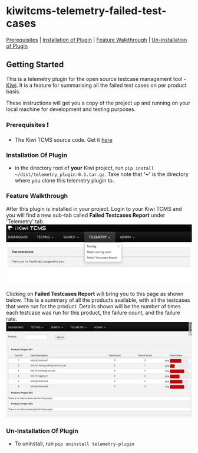 # kiwitcms-telemetry-failed-test-cases


[Prerequisites](#prerequisites-exclamation) | [Installation of Plugin](#installation-of-plugin) | [Feature Walkthrough](#feature-walkthrough) | [Un-installation of Plugin](#un-installation-of-plugin)

## Getting Started

This is a telemetry plugin for the open source testcase management tool - [Kiwi](http://kiwitcms.org/). 
It is a feature for summarising all the failed test cases on per product basis.


These instructions will get you a copy of the project up and running on your local machine for development and testing purposes.

### Prerequisites :exclamation:
- The Kiwi TCMS source code. Get it [here](https://github.com/kiwitcms/Kiwi)


### Installation Of Plugin


- in the directory root of **your** Kiwi project, run `pip install ~/dist/telemetry_plugin-0.1.tar.gz`. Take note that **'~'** is the directory where you clone this telemetry plugin to.

### Feature Walkthrough
After this plugin is installed in your project. Login to your Kiwi TCMS and you will find a new sub-tab called **Failed Testcases Report** under 'Telemetry' tab.
![alt text](https://github.com/YangKaiting/kiwitcms-telemetry-failed-test-cases/blob/master/assets/tp-header.jpeg)

Clicking on **Failed Testcases Report** will bring you to this page as shown below.
This is a summary of all the products available, with all the testcases that were run for the product. Details shown will be the number of times each testcase was run for this product, the failure count, and the failure rate.
![alt text](https://github.com/YangKaiting/kiwitcms-telemetry-failed-test-cases/blob/master/assets/tp-report.jpeg)



### Un-Installation Of Plugin

- To uninstall, run `pip uninstall telemetry-plugin`



